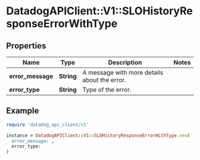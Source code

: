 # DatadogAPIClient::V1::SLOHistoryResponseErrorWithType

## Properties

| Name              | Type       | Description                                  | Notes |
| ----------------- | ---------- | -------------------------------------------- | ----- |
| **error_message** | **String** | A message with more details about the error. |       |
| **error_type**    | **String** | Type of the error.                           |       |

## Example

```ruby
require 'datadog_api_client/v1'

instance = DatadogAPIClient::V1::SLOHistoryResponseErrorWithType.new(
  error_message: ,
  error_type:
)
```
